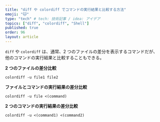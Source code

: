 ```yaml
---
title: "diff や colordiff でコマンドの実行結果と比較する方法"
emoji: "🐱"
type: "tech" # tech: 技術記事 / idea: アイデア
topics: ["diff", "colordiff", "Shell"]
published: true
order: 96
layout: article
---
```


`diff` や `colordiff` は、通常、2 つのファイルの差分を表示するコマンドだが、他のコマンドの実行結果と比較することもできる。

**2 つのファイルの差分比較**

```shell:Shell
colordiff -u file1 file2
```

**ファイルとコマンドの実行結果の差分比較**

```shell:Shell
colordiff -u file <(command)
```

**2 つのコマンドの実行結果の差分比較**

```shell:Shell
colordiff -u <(command1) <(command2)
```
